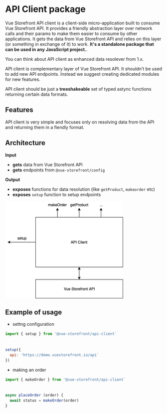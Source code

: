 # API Client package

Vue Storefront API client is a client-side micro-application built to consume Vue Storefront API. It provides a friendly abstraction layer over network calls and their params to make them easier to consume by other applications. It gets the data from Vue Storefront API and relies on this layer (or something in exchange of it) to work. **It's a standalone package that can be used in any JavaScript project.**.

You can think about API client as enhanced data resolever from 1.x. 

API client is complementary layer of Vue Storefront API. It shouldn't be used to add new API endpoints. Instead we suggest creating dedicated modules for new features.

API client should be just a **treeshakeable** set of typed astync functions returning certain data formats.

## Features

API client is very simple and focuses only on resolving data from the API and returning them in a fiendly format.

## Architecture


**Input**
- **gets** data from Vue Storefront API
- **gets** endpoints from `@vue-storefront/config`

**Output**
- **exposes** functions for data resolution (like `getProduct`, `makeorder` etc)
- **exposes** `setup` function to setup endpoints

![Architecture](./assets/api-client.png)

## Example of usage
- settng configuration
```js
import { setup } from '@vue-storefront/api-client`


setup({
  api: 'https://demo.vuestorefront.io/api`
})
```
- making an order
```js
import { makeOrder } from '@vue-storefront/api-client`


async placeOrder (order) {
  await status = makeOrder(order)
}
```


